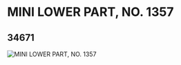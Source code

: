 # MINI LOWER PART, NO. 1357
## 34671
![MINI LOWER PART, NO. 1357](https://lc-www-live-s.legocdn.com/media/bricks/5/2/6197114.jpg)